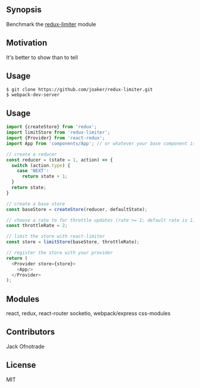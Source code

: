 ## Synopsis
Benchmark the [redux-limiter](http://github.com/joaker/redux-limiter) module

## Motivation

It's better to show than to tell

## Usage

```
$ git clone https://github.com/joaker/redux-limiter.git
$ webpack-dev-server
```

## Usage
```js
import {createStore} from 'redux';
import limitStore from 'redux-limiter';
import {Provider} from 'react-redux';
import App from 'components/App'; // or whatever your base component is

// create a reducer
const reducer = (state = 1, action) => {
  switch (action.type) {
    case 'NEXT':
      return state + 1;
  }
  return state;
}

// create a base store
const baseStore = createStore(reducer, defaultState);

// choose a rate to for throttle updates (rate >= 1; default rate is 1)
const throttleRate = 2;

// limit the store with react-limiter
const store = limitStore(baseStore, throttleRate);

// register the store with your provider
return (
  <Provider store={store}>
    <App/>
  </Provider>
);
```
<!-- ## Tests

TODO: npm test -->

## Modules
react, redux, react-router
socketio, webpack/express
css-modules

<!-- mongodb -->

## Contributors

Jack Ofnotrade

## License

MIT
